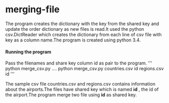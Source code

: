 merging-file
============

The program creates the dictionary with the key from the shared key and update the order dictionary as new files is read.It used the python csv.DictReader which creates the dictionary from each line of csv file with key as a column name.The program is created using python 3.4.

#### Running the program

Pass the filenames and share key column id as pair to the program.
'''
python merge_csv.py <filename> <shared column id>  <filename> <shared column id>  ....
python merge_csv.py countries.csv id regions.csv id
'''

The sample csv file countries.csv and regions.csv contains information about the airports.The files have shared key which is named **id** , the id of the airport.The program merge two file using **id** as shared key.